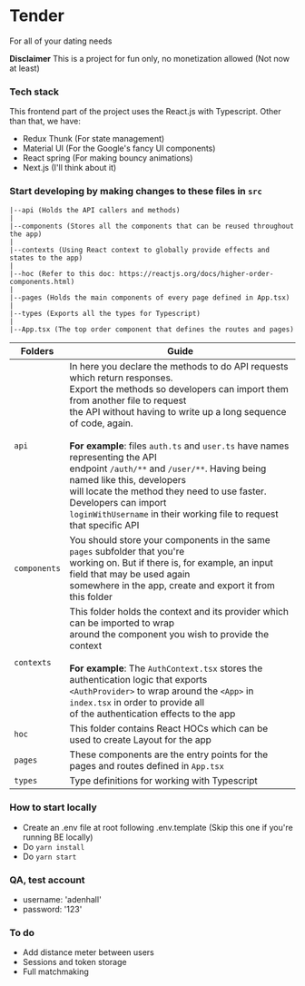 # Tender

For all of your dating needs

**Disclaimer** This is a project for fun only, no monetization allowed (Not now at least)

### Tech stack

This frontend part of the project uses the React.js with Typescript. Other than that, we have:

- Redux Thunk (For state management)
- Material UI (For the Google's fancy UI components)
- React spring (For making bouncy animations)
- Next.js (I'll think about it)

### Start developing by making changes to these files in `src`

```
|--api (Holds the API callers and methods)
|
|--components (Stores all the components that can be reused throughout the app)
|
|--contexts (Using React context to globally provide effects and states to the app)
|
|--hoc (Refer to this doc: https://reactjs.org/docs/higher-order-components.html)
|
|--pages (Holds the main components of every page defined in App.tsx)
|
|--types (Exports all the types for Typescript)
|
|--App.tsx (The top order component that defines the routes and pages)

```
Folders | Guide
--------|-------
`api`|In here you declare the methods to do API requests which return responses.<br/> Export the methods so developers can import them from another file to request<br /> the API without having to write up a long sequence of code, again.<br /><br /> **For example**: files `auth.ts` and `user.ts` have names representing the API<br /> endpoint `/auth/**` and `/user/**`. Having being named like this, developers<br/> will locate the method they need to use faster. Developers can import<br/> `loginWithUsername` in their working file to request that specific API
`components`|You should store your components in the same `pages` subfolder that you're<br /> working on. But if there is, for example, an input field that may be used again<br/> somewhere in the app, create and export it from this folder
`contexts`|This folder holds the context and its provider which can be imported to wrap <br/>around the component you wish to provide the context<br/><br/> **For example**: The `AuthContext.tsx` stores the authentication logic that exports<br/>`<AuthProvider>` to wrap around the `<App>` in `index.tsx` in order to provide all<br/>of the authentication effects to the app
`hoc`|This folder contains React HOCs which can be used to create Layout for the app
`pages`|These components are the entry points for the pages and routes defined in `App.tsx`<br/>
`types`| Type definitions for working with Typescript

### How to start locally
- Create an .env file at root following .env.template (Skip this one if you're running BE locally)
- Do `yarn install`
- Do `yarn start`

### QA, test account
- username: 'adenhall'
- password: '123'

### To do
- Add distance meter between users
- Sessions and token storage
- Full matchmaking
